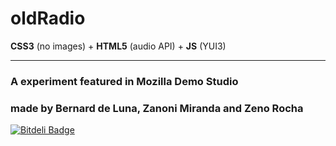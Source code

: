 # oldRadio

**CSS3** (no images) + **HTML5** (audio API) + **JS** (YUI3)

---

### A experiment featured in Mozilla Demo Studio
### made by Bernard de Luna, Zanoni Miranda and Zeno Rocha

[![Bitdeli Badge](https://d2weczhvl823v0.cloudfront.net/truwebby/oldradio/trend.png)](https://bitdeli.com/free "Bitdeli Badge")

